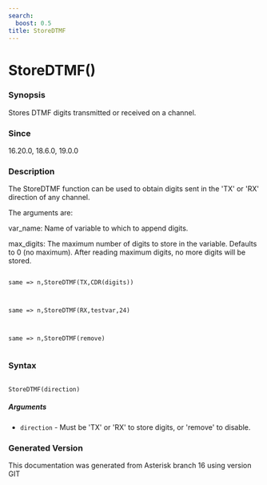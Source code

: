 ```yaml
---
search:
  boost: 0.5
title: StoreDTMF
---
```


# StoreDTMF()

### Synopsis

Stores DTMF digits transmitted or received on a channel.

### Since

16.20.0, 18.6.0, 19.0.0

### Description

The StoreDTMF function can be used to obtain digits sent in the 'TX' or 'RX' direction of any channel.<br>

The arguments are:<br>

var_name: Name of variable to which to append digits.<br>

max_digits: The maximum number of digits to store in the variable. Defaults to 0 (no maximum). After reading maximum digits, no more digits will be stored.<br>

``` title="Example: Store digits in CDR variable"

same => n,StoreDTMF(TX,CDR(digits))


```
``` title="Example: Store up to 24 digits"

same => n,StoreDTMF(RX,testvar,24)


```
``` title="Example: Disable digit collection"

same => n,StoreDTMF(remove)


```

### Syntax


```

StoreDTMF(direction)
```
##### Arguments


* `direction` - Must be 'TX' or 'RX' to store digits, or 'remove' to disable.<br>


### Generated Version

This documentation was generated from Asterisk branch 16 using version GIT 